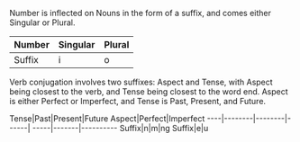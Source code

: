 Number is inflected on Nouns in the form of a suffix, and comes either Singular or Plural.

Number|Singular|Plural
------|--------|------
Suffix|i|o

Verb conjugation involves two suffixes: Aspect and Tense, with Aspect being closest to the verb, and Tense being closest to the word end. Aspect is either Perfect or Imperfect, and Tense is Past, Present, and Future.

Tense|Past|Present|Future              Aspect|Perfect|Imperfect
----|--------|--------|------|         -----|-------|----------
Suffix|n|m|ng                          Suffix|e|u
